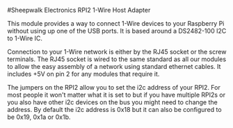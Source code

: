 <!--
---
name: Sheepwalk RPI2 1-Wire Adapter
class: board
type: com
formfactor: Custom
manufacturer: Sheepwalk
description: I2C to 1-Wire host adapter
url: http://www.sheepwalkelectronics.co.uk/RPI2.php
buy: http://www.sheepwalkelectronics.co.uk/product_info.php?products_id=30
image: 'sheepwalk-rpi2.png'
pincount: 10
eeprom: no
power:
  '2':
  '4':
ground:
  '6':
  '9':
pin:
  '3':
    mode: i2c
  '5':
    mode: i2c
i2c:
  '0x18':
    name: DS2482
    device: DS2482-100
-->
#Sheepwalk Electronics RPI2 1-Wire Host Adapter

This module provides a way to connect 1-Wire devices to your Raspberry Pi without using up one of the USB ports. It is based around a DS2482-100 I2C to 1-Wire IC. 

Connection to your 1-Wire network is either by the RJ45 socket or the screw terminals. The RJ45 socket is wired to the same standard as all our modules to allow the easy assembly of a network using standard ethernet cables. It includes +5V on pin 2 for any modules that require it. 

The jumpers on the RPI2 allow you to set the i2c address of your RPI2. For most people it won't matter what it is set to but if you have multiple RPI2s or you also have other i2c devices on the bus you might need to change the address. By default the i2c address is 0x18 but it can also be configured to be 0x19, 0x1a or 0x1b.
